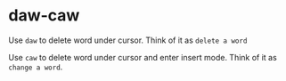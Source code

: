 # daw-caw

Use `daw` to delete word under cursor. Think of it as `delete a word`

Use `caw` to delete word under cursor and enter insert mode. Think of it as `change a word`. 
